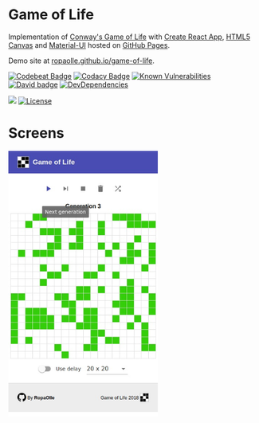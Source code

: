 Game of Life
========================================
Implementation of [Conway's Game of Life](https://en.wikipedia.org/wiki/Conway%27s_Game_of_Life) with [Create React App](https://github.com/facebook/create-react-app), [HTML5 Canvas](https://developer.mozilla.org/en-US/docs/Web/API/Canvas_API) and [Material-UI](https://material-ui-next.com/) hosted on [GitHub Pages](https://pages.github.com/).

Demo site at [ropaolle.github.io/game-of-life](https://ropaolle.github.io/game-of-life/).

[![Codebeat Badge](https://codebeat.co/badges/3f625aac-2701-41b1-954b-a83baf42ab2e)](https://codebeat.co/projects/github-com-ropaolle-game-of-life-master) 
[![Codacy Badge](https://api.codacy.com/project/badge/Grade/c589a35dd9af482ebf790b20592a6115)](https://www.codacy.com/app/ropaolle/game-of-life?utm_source=github.com&amp;utm_medium=referral&amp;utm_content=ropaolle/game-of-life&amp;utm_campaign=Badge_Grade)
[![Known Vulnerabilities](https://snyk.io/test/github/ropaolle/game-of-life/badge.svg)](https://snyk.io/test/github/ropaolle/game-of-life) 
[![David badge](https://david-dm.org/ropaolle/game-of-life.svg)](https://david-dm.org/ropaolle/game-of-life)
[![DevDependencies](https://img.shields.io/david/dev/ropaolle/game-of-life.svg)](https://david-dm.org/ropaolle/game-of-life#info=devDependencies&view=list)

[![](https://img.shields.io/badge/material--ui-Beta--34-orange.svg)]()
[![License](https://img.shields.io/badge/licence-MIT-blue.svg)](./LICENSE)

<!--
[![Coverage Status](https://coveralls.io/repos/github/ropaolle/game-of-life/badge.svg?branch=master)](https://coveralls.io/github/ropaolle/game-of-life?branch=master) 
-->

# Screens

<img src="src/screen.png" width="300">
